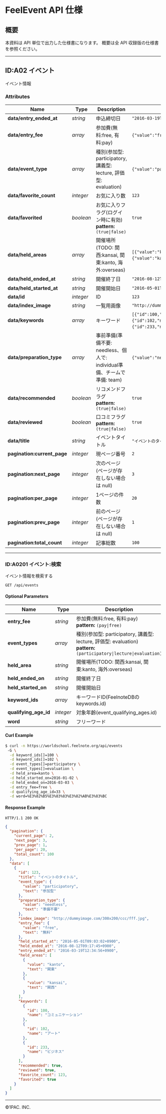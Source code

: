 FeelEvent API 仕様
============

## 概要
本資料は API 単位で出力した仕様書になります。
概要は全 API 収録版の仕様書を参照ください。

***

## <a name="resource-events"></a>ID:A02 イベント

イベント情報

### Attributes

| Name | Type | Description | Example |
| ------- | ------- | ------- | ------- |
| **data/entry_ended_at** | *string* | 申込締切日 | `"2016-03-19T12:34:56+0900"` |
| **data/entry_fee** | *array* | 参加費(無料:free, 有料:pay) | `{"value":"free","text":"無料"}` |
| **data/event_type** | *array* | 種別(参加型: participatory, 講義型: lecture, 評価型: evaluation) | `{"value":"participatory","text":"参加型"}` |
| **data/favorite_count** | *integer* | お気に入り数 | `123` |
| **data/favorited** | *boolean* | お気に入りフラグ(ログイン時に有効)<br/> **pattern:** <code>(true&#124;false)</code> | `true` |
| **data/held_areas** | *array* | 開催場所(TODO: 関西:kansai, 関東:kanto, 海外:overseas) | `[{"value":"kanto","text":"関東"},{"value":"kansai","text":"関西"}]` |
| **data/held_ended_at** | *string* | 開催終了日 | `"2016-08-12T09:17:45+0900"` |
| **data/held_started_at** | *string* | 開催開始日 | `"2016-05-01T09:03:02+0900"` |
| **data/id** | *integer* | ID | `123` |
| **data/index_image** | *string* | 一覧用画像 | `"http://dummyimage.com/300x200/ccc/fff.jpg"` |
| **data/keywords** | *array* | キーワード | `[{"id":100,"name":"コミュニケーション"},{"id":102,"name":"アート"},{"id":233,"name":"ビジネス"}]` |
| **data/preparation_type** | *array* | 事前準備(準備不要: needless、個人で: individual準備、チームで準備: team) | `{"value":"needless","text":"準備不要"}` |
| **data/recommended** | *boolean* | リコメンドフラグ<br/> **pattern:** <code>(true&#124;false)</code> | `true` |
| **data/reviewed** | *boolean* | 口コミフラグ<br/> **pattern:** <code>(true&#124;false)</code> | `true` |
| **data/title** | *string* | イベントタイトル | `"イベントのタイトル"` |
| **pagination:current_page** | *integer* | 現ページ番号 | `2` |
| **pagination:next_page** | *integer* | 次のページ (ページが存在しない場合は null) | `3` |
| **pagination:per_page** | *integer* | 1ページの件数 | `20` |
| **pagination:prev_page** | *integer* | 前のページ (ページが存在しない場合は null) | `1` |
| **pagination:total_count** | *integer* | 記事総数 | `100` |

***

### ID:A0201 イベント:検索

イベント情報を検索する

```
GET /api/events
```

#### Optional Parameters

| Name | Type | Description | Example |
| ------- | ------- | ------- | ------- |
| **entry_fee** | *string* | 参加費(無料:free, 有料:pay)<br/> **pattern:** <code>(pay&#124;free)</code> | `"free"` |
| **event_types** | *array* | 種別(参加型: participatory, 講義型: lecture, 評価型: evaluation)<br/> **pattern:** <code>(participatory&#124;lecture&#124;evaluation)</code> | `["participatory","evaluation"]` |
| **held_area** | *string* | 開催場所(TODO: 関西:kansai, 関東:kanto, 海外:overseas) | `"kanto"` |
| **held_ended_on** | *string* | 開催終了日 | `"2016-03-03"` |
| **held_started_on** | *string* | 開催開始日 | `"2016-01-02"` |
| **keyword_ids** | *array* | キーワードID(FeelnoteDBのkeywords.id) | `[100,102]` |
| **qualifying_age_id** | *integer* | 対象年齡(event_qualifying_ages.id) | `33` |
| **word** | *string* | フリーワード | `"サッカー"` |


#### Curl Example

```bash
$ curl -n https://worldschool.feelnote.org/api/events
 -G \
  -d keyword_ids[]=100 \
  -d keyword_ids[]=102 \
  -d event_types[]=participatory \
  -d event_types[]=evaluation \
  -d held_area=kanto \
  -d held_started_on=2016-01-02 \
  -d held_ended_on=2016-03-03 \
  -d entry_fee=free \
  -d qualifying_age_id=33 \
  -d word=%E3%82%B5%E3%83%83%E3%82%AB%E3%83%BC
```


#### Response Example

```
HTTP/1.1 200 OK
```

```json
{
  "pagination": {
    "current_page": 2,
    "next_page": 3,
    "prev_page": 1,
    "per_page": 20,
    "total_count": 100
  },
  "data": [
    {
      "id": 123,
      "title": "イベントのタイトル",
      "event_type": {
        "value": "participatory",
        "text": "参加型"
      },
      "preparation_type": {
        "value": "needless",
        "text": "準備不要"
      },
      "index_image": "http://dummyimage.com/300x200/ccc/fff.jpg",
      "entry_fee": {
        "value": "free",
        "text": "無料"
      },
      "held_started_at": "2016-05-01T09:03:02+0900",
      "held_ended_at": "2016-08-12T09:17:45+0900",
      "entry_ended_at": "2016-03-19T12:34:56+0900",
      "held_areas": [
        {
          "value": "kanto",
          "text": "関東"
        },
        {
          "value": "kansai",
          "text": "関西"
        }
      ],
      "keywords": [
        {
          "id": 100,
          "name": "コミュニケーション"
        },
        {
          "id": 102,
          "name": "アート"
        },
        {
          "id": 233,
          "name": "ビジネス"
        }
      ],
      "recommended": true,
      "reviewed": true,
      "favorite_count": 123,
      "favorited": true
    }
  ]
}
```


***
©1PAC. INC.
